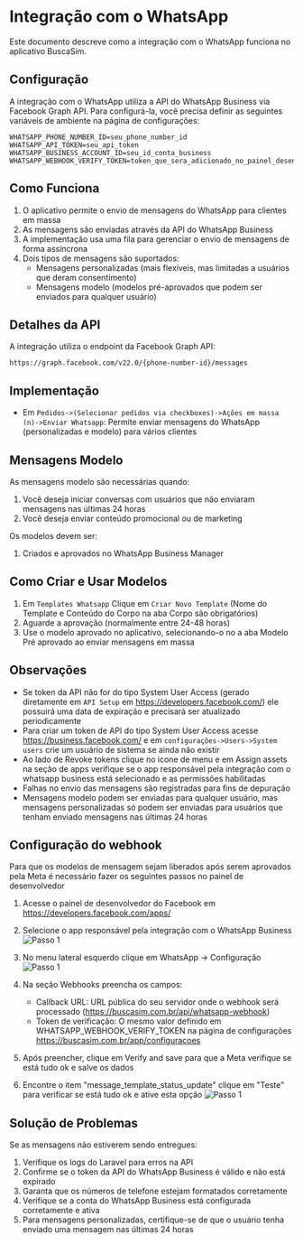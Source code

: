 # Integração com o WhatsApp

Este documento descreve como a integração com o WhatsApp funciona no aplicativo BuscaSim.

## Configuração

A integração com o WhatsApp utiliza a API do WhatsApp Business via Facebook Graph API. Para configurá-la, você precisa definir as seguintes variáveis de ambiente na página de configurações:

```
WHATSAPP_PHONE_NUMBER_ID=seu_phone_number_id
WHATSAPP_API_TOKEN=seu_api_token
WHATSAPP_BUSINESS_ACCOUNT_ID=seu_id_conta_business
WHATSAPP_WEBHOOK_VERIFY_TOKEN=token_que_sera_adicionado_no_painel_desenvolvedor_do_facebook
```

## Como Funciona

1. O aplicativo permite o envio de mensagens do WhatsApp para clientes em massa
2. As mensagens são enviadas através da API do WhatsApp Business
3. A implementação usa uma fila para gerenciar o envio de mensagens de forma assíncrona
4. Dois tipos de mensagens são suportados:
   - Mensagens personalizadas (mais flexíveis, mas limitadas a usuários que deram consentimento)
   - Mensagens modelo (modelos pré-aprovados que podem ser enviados para qualquer usuário)

## Detalhes da API

A integração utiliza o endpoint da Facebook Graph API:
```
https://graph.facebook.com/v22.0/{phone-number-id}/messages
```

## Implementação

- Em `Pedidos->(Selecionar pedidos via checkboxes)->Ações em massa (n)->Enviar Whatsapp`: Permite enviar mensagens do WhatsApp (personalizadas e modelo) para vários clientes

## Mensagens Modelo

As mensagens modelo são necessárias quando:
1. Você deseja iniciar conversas com usuários que não enviaram mensagens nas últimas 24 horas
2. Você deseja enviar conteúdo promocional ou de marketing

Os modelos devem ser:
1. Criados e aprovados no WhatsApp Business Manager

## Como Criar e Usar Modelos

1. Em `Templates Whatsapp` Clique em `Criar Novo Template` (Nome do Template e Conteúdo do Corpo na aba Corpo são obrigatórios)
2. Aguarde a aprovação (normalmente entre 24-48 horas)
3. Use o modelo aprovado no aplicativo, selecionando-o no a aba Modelo Pré aprovado ao enviar mensagens em massa

## Observações

- Se token da API não for do tipo System User Access (gerado diretamente em `API Setup` em https://developers.facebook.com/) ele possuirá uma data de expiração e precisará ser atualizado periodicamente
- Para criar um token de API do tipo System User Access acesse https://business.facebook.com/ e em `configurações->Users->System users` crie um usuário de sistema se ainda não existir
- Ao lado de Revoke tokens clique no icone de menu e em Assign assets na seção de apps verifique se o app responsável pela integração com o whatsapp business está selecionado e as permissões habilitadas
- Falhas no envio das mensagens são registradas para fins de depuração
- Mensagens modelo podem ser enviadas para qualquer usuário, mas mensagens personalizadas só podem ser enviadas para usuários que tenham enviado mensagens nas últimas 24 horas

## Configuração do webhook

Para que os modelos de mensagem sejam liberados após serem aprovados pela Meta é necessário fazer os seguintes passos no painel de desenvolvedor

1. Acesse o painel de desenvolvedor do Facebook em https://developers.facebook.com/apps/
2. Selecione o app responsável pela integração com o WhatsApp Business
  ![Passo 1](https://i.postimg.cc/NGNkPJdK/webhook-1.png)

3. No menu lateral esquerdo clique em WhatsApp -> Configuração
  ![Passo 1](https://i.postimg.cc/fTJf4cPB/webhook-2.png)

4. Na seção Webhooks preencha os campos:
   - Callback URL: URL pública do seu servidor onde o webhook será processado (https://buscasim.com.br/api/whatsapp-webhook)
   - Token de verificação: O mesmo valor definido em WHATSAPP_WEBHOOK_VERIFY_TOKEN na página de configurações https://buscasim.com.br/app/configuracoes

5. Após preencher, clique em Verify and save para que a Meta verifique se está tudo ok e salve os dados

5. Encontre o item "message_template_status_update" clique em "Teste" para verificar se está tudo ok e ative esta opção
  ![Passo 1](https://i.postimg.cc/QCng9CFQ/webhook-3.png)

## Solução de Problemas

Se as mensagens não estiverem sendo entregues:

1. Verifique os logs do Laravel para erros na API
2. Confirme se o token da API do WhatsApp Business é válido e não está expirado
3. Garanta que os números de telefone estejam formatados corretamente
4. Verifique se a conta do WhatsApp Business está configurada corretamente e ativa
5. Para mensagens personalizadas, certifique-se de que o usuário tenha enviado uma mensagem nas últimas 24 horas
